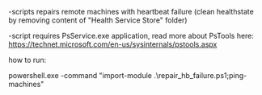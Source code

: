 -scripts repairs remote machines with heartbeat failure (clean healthstate by removing content of "Health Service Store" folder)

-script requires PsService.exe application, read more about PsTools here:
https://technet.microsoft.com/en-us/sysinternals/pstools.aspx

how to run:

powershell.exe -command "import-module .\repair_hb_failure.ps1;ping-machines"
